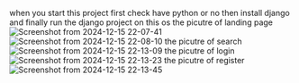 when you start this project first check have python or no then install django and finally run the django project on this os
the picutre of landing page![Screenshot from 2024-12-15 22-07-41](https://github.com/user-attachments/assets/4fafdee0-e0ce-4fc1-a44e-3eae6fe75012)
![Screenshot from 2024-12-15 22-08-10](https://github.com/user-attachments/assets/7efa0793-1985-416f-9f97-8606b5e54f55)
the picutre of search ![Screenshot from 2024-12-15 22-13-09](https://github.com/user-attachments/assets/bf3d12f6-b715-415d-802a-3ac517a9737f)
the picutre of login ![Screenshot from 2024-12-15 22-13-23](https://github.com/user-attachments/assets/44dc5277-1e72-4295-865d-8e763d546ccb)
the picutre of register ![Screenshot from 2024-12-15 22-13-45](https://github.com/user-attachments/assets/783a86e4-31ac-4f0c-8f8f-73a2ca21a2d7)
